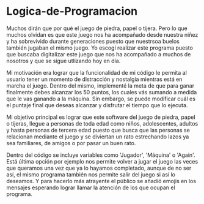 # Logica-de-Programacion

Muchos dirán que por qué el juego de piedra, papel o tijera. Pero lo que muchos olvidan es que este juego nos ha acompañado desde nuestra niñez y ha sobrevivido durante generaciones puesto que nuestrsoa buelos también jugaban el mismo juego. Yo escogí realizar este programa puesto que buscaba digitalizar este juego que nos ha acompañado a muchos de nosotros y que se sigue utlizando hoy en día. 

Mi motivación era lograr que la funcionalidad de mi código le permita al usuario tener un momento de distracción y nostalgia mientras está en marcha el juego. Dentro del mismo, implementé la meta de que para ganar finalmente debes alcanzar los 50 puntos, los cuales vás sumando a medida que le vas ganando a la máquina. Sin embargo, se puede modificar cuál es el puntaje final que deseas alcanzar y disfrutar el tiempo que lo ejecuta. 

Mi objetivo principal es lograr que este software del juego de piedra, papel o tijeras, llegue a personas de toda edad como niños, adolescentes, adultos y hasta personas de tercera edad puesto que busca que las personas se relacionan mediante el juego y se diviertan un rato estrechando lazos ya sea familiares, de amigos o por pasar un buen rato.

Dentro del código se incluye variables como 'Jugador', 'Máquina' o 'Again'. Está última opción por ejemplo nos permite volver a jugar el juego las veces que queramos una vez que ya lo hayamos completado, aunque de no ser así, el mismo programa también nos permite salir del juego si así lo deseamos. Y para hacerlo más atrayente el público se añadió emojis en los mensajes esperando lograr llamar la atención de los que ocupan el programa.
